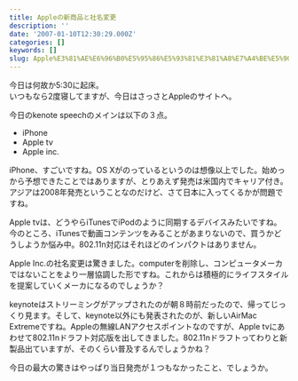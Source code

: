 ```yaml
---
title: Appleの新商品と社名変更
description: ''
date: '2007-01-10T12:30:29.000Z'
categories: []
keywords: []
slug: Apple%E3%81%AE%E6%96%B0%E5%95%86%E5%93%81%E3%81%A8%E7%A4%BE%E5%90%8D%E5%A4%89%E6%9B%B4
---
```

今日は何故か5:30に起床。  
いつもなら2度寝してますが、今日はさっさとAppleのサイトへ。

今日のkenote speechのメインは以下の３点。

*   iPhone
*   Apple tv
*   Apple inc.

iPhone、すごいですね。OS Xがのっているというのは想像以上でした。始めっから予想できたことではありますが、とりあえず発売は米国内でキャリア付き。アジアは2008年発売ということなのだけど、さて日本に入ってくるかが問題ですね。

Apple tvは、どうやらiTunesでiPodのように同期するデバイスみたいですね。今のところ、iTunesで動画コンテンツをみることがあまりないので、買うかどうしようか悩み中。802.11n対応はそれほどのインパクトはありません。

Apple Inc.の社名変更は驚きました。computerを削除し、コンピュータメーカではないことをより一層協調した形ですね。これからは積極的にライフスタイルを提案していくメーカになるのでしょうか？

keynoteはストリーミングがアップされたのが朝８時前だったので、帰ってじっくり見ます。そして、keynote以外にも発表されたのが、新しいAirMac Extremeですね。Appleの無線LANアクセスポイントなのですが、Apple tvにあわせて802.11nドラフト対応版を出してきました。802.11nドラフトってわりと新製品出ていますが、そのくらい普及するんでしょうかね？

今日の最大の驚きはやっぱり当日発売が１つもなかったこと、でしょうか。